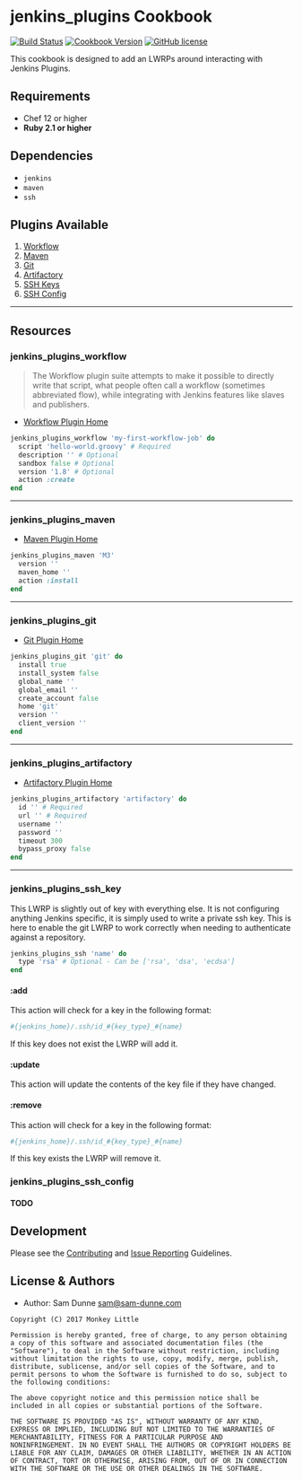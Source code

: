 # jenkins_plugins Cookbook
[![Build Status](https://travis-ci.org/monkeylittleinc/jenkins_plugins.svg)](https://travis-ci.org/monkeylittleinc/jenkins_plugins) [![Cookbook Version](https://img.shields.io/cookbook/v/jenkins_plugins.svg)](https://supermarket.chef.io/cookbooks/jenkins_plugins) [![GitHub license](https://img.shields.io/github/license/mashape/apistatus.svg)](https://github.com/monkeylittleinc/jenkins_plugins)

This cookbook is designed to add an LWRPs around interacting with Jenkins Plugins.

## Requirements
- Chef 12 or higher
- **Ruby 2.1 or higher**

## Dependencies
- `jenkins`
- `maven`
- `ssh`

## Plugins Available
1. [Workflow](#jenkins_plugins_workflow)
2. [Maven](#jenkins_plugins_maven)
3. [Git](#jenkins_plugins_git)
4. [Artifactory](#jenkins_plugins_artifactory)
5. [SSH Keys](#jenkins_plugins_ssh_key)
6. [SSH Config](#jenkins_plugins_ssh_config)

--------------------------------------------------------------------------------

## Resources
### jenkins_plugins_workflow
> The Workflow plugin suite attempts to make it possible to directly write that script, what people often call a workflow (sometimes abbreviated flow), while integrating with Jenkins features like slaves and publishers.

- [Workflow Plugin Home](https://wiki.jenkins-ci.org/display/JENKINS/Workflow+Plugin)

```ruby
jenkins_plugins_workflow 'my-first-workflow-job' do
  script 'hello-world.groovy' # Required
  description '' # Optional
  sandbox false # Optional
  version '1.8' # Optional
  action :create
end
```

--------------------------------------------------------------------------------

### jenkins_plugins_maven
- [Maven Plugin Home]()

```ruby
jenkins_plugins_maven 'M3'
  version ''
  maven_home ''
  action :install
end
```

--------------------------------------------------------------------------------

### jenkins_plugins_git
- [Git Plugin Home](https://wiki.jenkins-ci.org/display/JENKINS/Git+Plugin)

```ruby
jenkins_plugins_git 'git' do
  install true
  install_system false
  global_name ''
  global_email ''
  create_account false
  home 'git'
  version ''
  client_version ''
end
```

--------------------------------------------------------------------------------

### jenkins_plugins_artifactory
- [Artifactory Plugin Home](https://wiki.jenkins-ci.org/display/JENKINS/Artifactory+Plugin)

```ruby
jenkins_plugins_artifactory 'artifactory' do
  id '' # Required
  url '' # Required
  username ''
  password ''
  timeout 300
  bypass_proxy false
end
```

--------------------------------------------------------------------------------

### jenkins_plugins_ssh_key
This LWRP is slightly out of key with everything else. It is not configuring anything Jenkins specific, it is simply used to write a private ssh key. This is here to enable the git LWRP to work correctly when needing to authenticate against a repository.

```ruby
jenkins_plugins_ssh 'name' do
  type 'rsa' # Optional - Can be ['rsa', 'dsa', 'ecdsa']
end
```

#### :add
This action will check for a key in the following format:

```ruby
#{jenkins_home}/.ssh/id_#{key_type}_#{name}
```

If this key does not exist the LWRP will add it.

#### :update
This action will update the contents of the key file if they have changed.

#### :remove
This action will check for a key in the following format:

```ruby
#{jenkins_home}/.ssh/id_#{key_type}_#{name}
```

If this key exists the LWRP will remove it.

### jenkins_plugins_ssh_config
#### TODO
## Development
Please see the [Contributing](CONTRIBUTING.md) and [Issue Reporting](ISSUES.md) Guidelines.

## License & Authors
- Author: Sam Dunne [sam@sam-dunne.com](mailto:sam@sam-dunne.com)

```text
Copyright (C) 2017 Monkey Little

Permission is hereby granted, free of charge, to any person obtaining
a copy of this software and associated documentation files (the
"Software"), to deal in the Software without restriction, including
without limitation the rights to use, copy, modify, merge, publish,
distribute, sublicense, and/or sell copies of the Software, and to
permit persons to whom the Software is furnished to do so, subject to
the following conditions:

The above copyright notice and this permission notice shall be
included in all copies or substantial portions of the Software.

THE SOFTWARE IS PROVIDED "AS IS", WITHOUT WARRANTY OF ANY KIND,
EXPRESS OR IMPLIED, INCLUDING BUT NOT LIMITED TO THE WARRANTIES OF
MERCHANTABILITY, FITNESS FOR A PARTICULAR PURPOSE AND
NONINFRINGEMENT. IN NO EVENT SHALL THE AUTHORS OR COPYRIGHT HOLDERS BE
LIABLE FOR ANY CLAIM, DAMAGES OR OTHER LIABILITY, WHETHER IN AN ACTION
OF CONTRACT, TORT OR OTHERWISE, ARISING FROM, OUT OF OR IN CONNECTION
WITH THE SOFTWARE OR THE USE OR OTHER DEALINGS IN THE SOFTWARE.
```

[travis]: http://travis-ci.org/monkeylittleinc/jenkins_plugins
